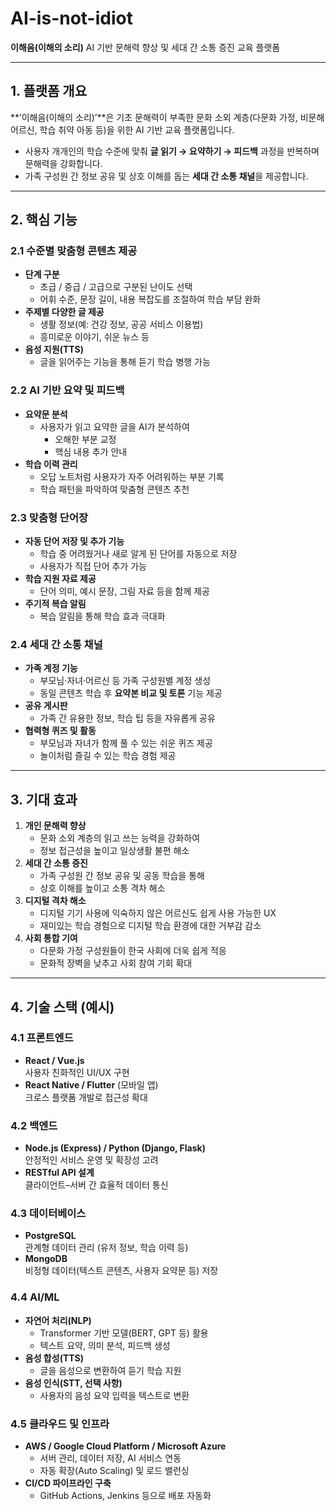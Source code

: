 # AI-is-not-idiot
**이해음(이해의 소리)**
AI 기반 문해력 향상 및 세대 간 소통 증진 교육 플랫폼

---
## 1. 플랫폼 개요
**‘이해음(이해의 소리)’**은 기초 문해력이 부족한 문화 소외 계층(다문화 가정, 비문해 어르신, 학습 취약 아동 등)을 위한 AI 기반 교육 플랫폼입니다.  
- 사용자 개개인의 학습 수준에 맞춰 **글 읽기 → 요약하기 → 피드백** 과정을 반복하며 문해력을 강화합니다.  
- 가족 구성원 간 정보 공유 및 상호 이해를 돕는 **세대 간 소통 채널**을 제공합니다.

---

## 2. 핵심 기능

### 2.1 수준별 맞춤형 콘텐츠 제공
- **단계 구분**  
  - 초급 / 중급 / 고급으로 구분된 난이도 선택  
  - 어휘 수준, 문장 길이, 내용 복잡도를 조절하여 학습 부담 완화  
- **주제별 다양한 글 제공**  
  - 생활 정보(예: 건강 정보, 공공 서비스 이용법)  
  - 흥미로운 이야기, 쉬운 뉴스 등  
- **음성 지원(TTS)**  
  - 글을 읽어주는 기능을 통해 듣기 학습 병행 가능

### 2.2 AI 기반 요약 및 피드백
- **요약문 분석**  
  - 사용자가 읽고 요약한 글을 AI가 분석하여  
    - 오해한 부분 교정  
    - 핵심 내용 추가 안내  
- **학습 이력 관리**  
  - 오답 노트처럼 사용자가 자주 어려워하는 부분 기록  
  - 학습 패턴을 파악하여 맞춤형 콘텐츠 추천

### 2.3 맞춤형 단어장
- **자동 단어 저장 및 추가 기능**  
  - 학습 중 어려웠거나 새로 알게 된 단어를 자동으로 저장  
  - 사용자가 직접 단어 추가 가능  
- **학습 지원 자료 제공**  
  - 단어 의미, 예시 문장, 그림 자료 등을 함께 제공  
- **주기적 복습 알림**  
  - 복습 알림을 통해 학습 효과 극대화

### 2.4 세대 간 소통 채널
- **가족 계정 기능**  
  - 부모님·자녀·어르신 등 가족 구성원별 계정 생성  
  - 동일 콘텐츠 학습 후 **요약본 비교 및 토론** 기능 제공  
- **공유 게시판**  
  - 가족 간 유용한 정보, 학습 팁 등을 자유롭게 공유  
- **협력형 퀴즈 및 활동**  
  - 부모님과 자녀가 함께 풀 수 있는 쉬운 퀴즈 제공  
  - 놀이처럼 즐길 수 있는 학습 경험 제공

---

## 3. 기대 효과
1. **개인 문해력 향상**  
   - 문화 소외 계층의 읽고 쓰는 능력을 강화하여  
   - 정보 접근성을 높이고 일상생활 불편 해소  
2. **세대 간 소통 증진**  
   - 가족 구성원 간 정보 공유 및 공동 학습을 통해  
   - 상호 이해를 높이고 소통 격차 해소  
3. **디지털 격차 해소**  
   - 디지털 기기 사용에 익숙하지 않은 어르신도 쉽게 사용 가능한 UX  
   - 재미있는 학습 경험으로 디지털 학습 환경에 대한 거부감 감소  
4. **사회 통합 기여**  
   - 다문화 가정 구성원들이 한국 사회에 더욱 쉽게 적응  
   - 문화적 장벽을 낮추고 사회 참여 기회 확대

---

## 4. 기술 스택 (예시)

### 4.1 프론트엔드
- **React / Vue.js**  
  사용자 친화적인 UI/UX 구현  
- **React Native / Flutter** (모바일 앱)  
  크로스 플랫폼 개발로 접근성 확대

### 4.2 백엔드
- **Node.js (Express) / Python (Django, Flask)**  
  안정적인 서비스 운영 및 확장성 고려  
- **RESTful API 설계**  
  클라이언트–서버 간 효율적 데이터 통신

### 4.3 데이터베이스
- **PostgreSQL**  
  관계형 데이터 관리 (유저 정보, 학습 이력 등)  
- **MongoDB**  
  비정형 데이터(텍스트 콘텐츠, 사용자 요약문 등) 저장

### 4.4 AI/ML
- **자연어 처리(NLP)**  
  - Transformer 기반 모델(BERT, GPT 등) 활용  
  - 텍스트 요약, 의미 분석, 피드백 생성  
- **음성 합성(TTS)**  
  - 글을 음성으로 변환하여 듣기 학습 지원  
- **음성 인식(STT, 선택 사항)**  
  - 사용자의 음성 요약 입력을 텍스트로 변환

### 4.5 클라우드 및 인프라
- **AWS / Google Cloud Platform / Microsoft Azure**  
  - 서버 관리, 데이터 저장, AI 서비스 연동  
  - 자동 확장(Auto Scaling) 및 로드 밸런싱  
- **CI/CD 파이프라인 구축**  
  - GitHub Actions, Jenkins 등으로 배포 자동화
